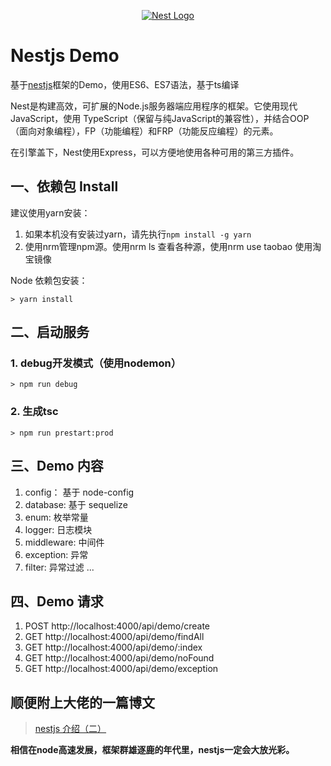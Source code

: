 <p align="center">
  <a href="http://nestjs.com/" target="blank"><img src="http://kamilmysliwiec.com/public/nest-logo.png#1" alt="Nest Logo" /></a>
</p>

# Nestjs Demo

基于[nestjs](https://github.com/nestjs/nest)框架的Demo，使用ES6、ES7语法，基于ts编译

Nest是构建高效，可扩展的Node.js服务器端应用程序的框架。它使用现代JavaScript，使用 TypeScript（保留与纯JavaScript的兼容性），并结合OOP（面向对象编程），FP（功能编程）和FRP（功能反应编程）的元素。

在引擎盖下，Nest使用Express，可以方便地使用各种可用的第三方插件。

## 一、依赖包 Install

建议使用yarn安装：

1. 如果本机没有安装过yarn，请先执行`npm install -g yarn`
2. 使用nrm管理npm源。使用nrm ls 查看各种源，使用nrm use taobao 使用淘宝镜像

Node 依赖包安装：
``` shell
> yarn install
```

## 二、启动服务

### 1. debug开发模式（使用nodemon）
``` shell
> npm run debug
```

### 2. 生成tsc
``` shell
> npm run prestart:prod
```

## 三、Demo 内容

1. config： 基于 node-config
2. database:  基于 sequelize
3. enum:  枚举常量
4. logger:  日志模块
5. middleware:  中间件
6. exception:  异常
7. filter:  异常过滤
...

## 四、Demo 请求
1. POST http://localhost:4000/api/demo/create
2. GET http://localhost:4000/api/demo/findAll
3. GET http://localhost:4000/api/demo/:index
4. GET http://localhost:4000/api/demo/noFound
5. GET http://localhost:4000/api/demo/exception


## 顺便附上大佬的一篇博文
  > [nestjs 介绍（二）](https://yangjdb.github.io/blog/2018/01/08/nest-1/)


**相信在node高速发展，框架群雄逐鹿的年代里，nestjs一定会大放光彩。**
